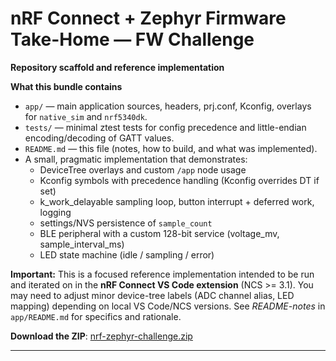 
# nRF Connect + Zephyr Firmware Take-Home — FW Challenge
**Repository scaffold and reference implementation**

**What this bundle contains**
- `app/` — main application sources, headers, prj.conf, Kconfig, overlays for `native_sim` and `nrf5340dk`.
- `tests/` — minimal ztest tests for config precedence and little-endian encoding/decoding of GATT values.
- `README.md` — this file (notes, how to build, and what was implemented).
- A small, pragmatic implementation that demonstrates:
  - DeviceTree overlays and custom `/app` node usage
  - Kconfig symbols with precedence handling (Kconfig overrides DT if set)
  - k_work_delayable sampling loop, button interrupt + deferred work, logging
  - settings/NVS persistence of `sample_count`
  - BLE peripheral with a custom 128-bit service (voltage_mv, sample_interval_ms)
  - LED state machine (idle / sampling / error)

**Important:** This is a focused reference implementation intended to be run and iterated on in the **nRF Connect VS Code extension** (NCS >= 3.1). You may need to adjust minor device-tree labels (ADC channel alias, LED mapping) depending on local VS Code/NCS versions. See *README-notes* in `app/README.md` for specifics and rationale.

**Download the ZIP**: [nrf-zephyr-challenge.zip](sandbox:/mnt/data/nrf-zephyr-challenge.zip)

---
